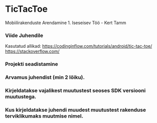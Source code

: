 # TicTacToe

Mobiilirakenduste Arendamine 1. Iseseisev Töö - Kert Tamm

### Viide Juhendile
Kasutatud allikad: 
https://codinginflow.com/tutorials/android/tic-tac-toe/
https://stackoverflow.com/

### Projekti seadistamine

### Arvamus juhendist (min 2 lõiku).

### Kirjeldatakse vajalikest muutustest seoses SDK versiooni muutustega.

### Kus kirjeldatakse juhendi muudest muutustest rakenduse terviklikumaks muutmise nimel.
